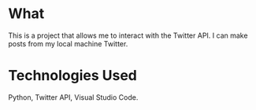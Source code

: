 # What
This is a project that allows me to interact with the Twitter API. I can make posts from my local machine Twitter.

# Technologies Used
Python, Twitter API, Visual Studio Code.